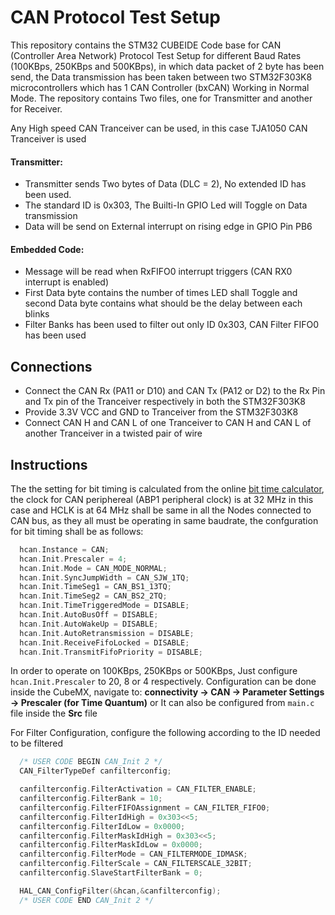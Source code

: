 # CAN Protocol Test Setup

This repository contains the STM32 CUBEIDE Code base for CAN (Controller Area Network) Protocol Test Setup for different Baud Rates (100KBps, 250KBps and 500KBps), in which data packet of 2 byte has been send, the Data transmission has been taken between two STM32F303K8 microcontrollers which has 1 CAN Controller (bxCAN)
Working in Normal Mode. The repository contains Two files, one for Transmitter and another for Receiver.

Any High speed CAN Tranceiver can be used, in this case TJA1050 CAN Tranceiver is used

#### Transmitter:

 - Transmitter sends Two bytes of Data (DLC = 2), No extended ID has been used.
 - The standard ID is 0x303, The Builti-In GPIO Led will Toggle on Data transmission
 - Data will be send on External interrupt on rising edge in GPIO Pin PB6

#### Embedded Code:

 - Message will be read when RxFIFO0 interrupt triggers (CAN RX0 interrupt is enabled)
 - First Data byte contains the number of times LED shall Toggle and second Data byte contains what should be the delay between each blinks
 - Filter Banks has been used to filter out only ID 0x303, CAN Filter FIFO0 has been used

## Connections

* Connect the CAN Rx (PA11 or D10) and CAN Tx (PA12 or D2) to the Rx Pin and Tx pin of the Tranceiver respectively in both the STM32F303K8
* Provide 3.3V VCC and GND to Tranceiver from the STM32F303K8
* Connect CAN H and CAN L of one Tranceiver to CAN H and CAN L of another Tranceiver in a twisted pair of wire

## Instructions

The the setting for bit timing is calculated from the online [bit time calculator](http://www.bittiming.can-wiki.info/), the clock for CAN periphereal (ABP1 peripheral clock) is at 32 MHz in this case and HCLK is at 64 MHz shall be same in all the Nodes connected to CAN bus, as they all must be operating in same baudrate, the confguration for bit timing shall be as follows:
```C
  hcan.Instance = CAN;
  hcan.Init.Prescaler = 4;
  hcan.Init.Mode = CAN_MODE_NORMAL;
  hcan.Init.SyncJumpWidth = CAN_SJW_1TQ;
  hcan.Init.TimeSeg1 = CAN_BS1_13TQ;
  hcan.Init.TimeSeg2 = CAN_BS2_2TQ;
  hcan.Init.TimeTriggeredMode = DISABLE;
  hcan.Init.AutoBusOff = DISABLE;
  hcan.Init.AutoWakeUp = DISABLE;
  hcan.Init.AutoRetransmission = DISABLE;
  hcan.Init.ReceiveFifoLocked = DISABLE;
  hcan.Init.TransmitFifoPriority = DISABLE;
```
In order to operate on 100KBps, 250KBps or 500KBps, Just configure `hcan.Init.Prescaler` to 20, 8 or 4 respectively. Configuration can be done inside the CubeMX, navigate to: **connectivity -> CAN -> Parameter Settings -> Prescaler (for Time Quantum)** or It can also be configured from `main.c` file inside the **Src** file

For Filter Configuration, configure the following according to the ID needed to be filtered
```C
  /* USER CODE BEGIN CAN_Init 2 */
  CAN_FilterTypeDef canfilterconfig;

  canfilterconfig.FilterActivation = CAN_FILTER_ENABLE;
  canfilterconfig.FilterBank = 10;
  canfilterconfig.FilterFIFOAssignment = CAN_FILTER_FIFO0;
  canfilterconfig.FilterIdHigh = 0x303<<5;
  canfilterconfig.FilterIdLow = 0x0000;
  canfilterconfig.FilterMaskIdHigh = 0x303<<5;
  canfilterconfig.FilterMaskIdLow = 0x0000;
  canfilterconfig.FilterMode = CAN_FILTERMODE_IDMASK;
  canfilterconfig.FilterScale = CAN_FILTERSCALE_32BIT;
  canfilterconfig.SlaveStartFilterBank = 0;

  HAL_CAN_ConfigFilter(&hcan,&canfilterconfig);
  /* USER CODE END CAN_Init 2 */
```
